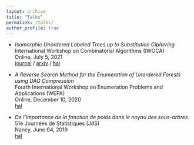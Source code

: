 ```yaml
---
layout: archive
title: "Talks"
permalink: /talks/
author_profile: true
---
```


- *Isomorphic Unordered Labeled Trees up to Substitution Ciphering*<br>
  International Workshop on Combinatorial Algorithms (IWOCA)<br>
  Online, July 5, 2021<br>
  [journal](https://link.springer.com/chapter/10.1007/978-3-030-79987-8_27) / [arxiv](https://arxiv.org/abs/2105.05685) / [hal](https://hal.science/hal-03227196)

- *A Reverse Search Method for the Enumeration of Unordered Forests using DAG Compression*<br>
  Fourth International Workshop on Enumeration Problems and Applications (WEPA)<br>
  Online, December 10, 2020<br>
  [hal](https://hal.science/hal-03051733)

- *De l’importance de la fonction de poids dans le noyau des sous-arbres*<br>
  51e Journées de Statistiques (JdS)<br>
  Nancy, June 04, 2019<br>
  [hal](https://hal.science/hal-02129866)
  
